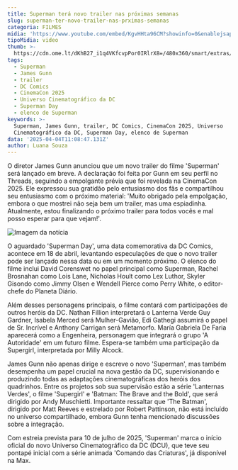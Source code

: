 ```yaml
---
title: Superman terá novo trailer nas próximas semanas
slug: superman-ter-novo-trailer-nas-prximas-semanas
categoria: FILMES
midia: 'https://www.youtube.com/embed/KgvHHta96CM?showinfo=0&enablejsapi=1'
tipoMidia: video
thumb: >-
  https://cdn.ome.lt/dKhB27_i1q4VKfcvpPor0IRlrX8=/480x360/smart/extras/conteudos/Captura_de_tela_2025-04-04_074324.png
tags:
  - Superman
  - James Gunn
  - trailer
  - DC Comics
  - CinemaCon 2025
  - Universo Cinematográfico da DC
  - Superman Day
  - elenco de Superman
keywords: >-
  Superman, James Gunn, trailer, DC Comics, CinemaCon 2025, Universo
  Cinematográfico da DC, Superman Day, elenco de Superman
data: '2025-04-04T11:08:47.131Z'
author: Luana Souza
---
```


O diretor James Gunn anunciou que um novo trailer do filme 'Superman' será lançado em breve. A declaração foi feita por Gunn em seu perfil no Threads, seguindo a empolgante prévia que foi revelada na CinemaCon 2025. Ele expressou sua gratidão pelo entusiasmo dos fãs e compartilhou seu entusiasmo com o próximo material: 'Muito obrigado pela empolgação, embora o que mostrei não seja bem um trailer, mas uma espiadinha. Atualmente, estou finalizando o próximo trailer para todos vocês e mal posso esperar para que vejam!'.

![Imagem da notícia](https://cdn.ome.lt/zgQVMM_F1SJyLh_JSxtPkYI0KmM=/fit-in/837x500/smart/uploads/conteudo/fotos/Captura_de_tela_2025-04-04_075026.png)

O aguardado 'Superman Day', uma data comemorativa da DC Comics, acontece em 18 de abril, levantando especulações de que o novo trailer pode ser lançado nessa data ou em um momento próximo. O elenco do filme inclui David Corenswet no papel principal como Superman, Rachel Brosnahan como Lois Lane, Nicholas Hoult como Lex Luthor, Skyler Gisondo como Jimmy Olsen e Wendell Pierce como Perry White, o editor-chefe do Planeta Diário.

Além desses personagens principais, o filme contará com participações de outros heróis da DC. Nathan Fillion interpretará o Lanterna Verde Guy Gardner, Isabela Merced será Mulher-Gavião, Edi Gathegi assumirá o papel de Sr. Incrível e Anthony Carrigan será Metamorfo. María Gabriela De Faria aparecerá como a Engenheira, personagem que integrará o grupo 'A Autoridade' em um futuro filme. Espera-se também uma participação da Supergirl, interpretada por Milly Alcock.

James Gunn não apenas dirige e escreve o novo 'Superman', mas também desempenha um papel crucial na nova gestão da DC, supervisionando e produzindo todas as adaptações cinematográficas dos heróis dos quadrinhos. Entre os projetos sob sua supervisão estão a série 'Lanternas Verdes', o filme 'Supergirl' e 'Batman: The Brave and the Bold', que será dirigido por Andy Muschietti. Importante ressaltar que 'The Batman', dirigido por Matt Reeves e estrelado por Robert Pattinson, não está incluído no universo compartilhado, embora Gunn tenha mencionado discussões sobre a integração.

Com estreia prevista para 10 de julho de 2025, 'Superman' marca o início oficial do novo Universo Cinematográfico da DC (DCU), que teve seu pontapé inicial com a série animada 'Comando das Criaturas', já disponível na Max.
